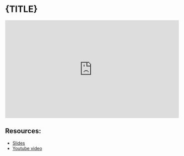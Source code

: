 # {TITLE}
                
<iframe width="560" height="315" src="https://www.youtube-nocookie.com/embed/{VID}?start=0" frameborder="0" allow="accelerometer; autoplay; encrypted-media; gyroscope; picture-in-picture" allowfullscreen="allowfullscreen">
</iframe><BR>

## Resources:
- [Slides](https://github.com/arshare/resources_balagha_pdfs)
- [Youtube video](https://www.youtube.com/watch?v=S24_SMnNQ1U&list=PLzn0qdi6JpdvvXVuJ7kIusNquSxeyKJvc)

